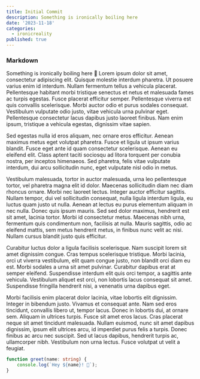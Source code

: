 ```yaml
---
title: Initial Commit
description: Something is ironically boiling here
date: '2023-11-18'
categories:
  - ironicreality
published: true
---
```


### Markdown

Something is ironically boiling here 🧪
Lorem ipsum dolor sit amet, consectetur adipiscing elit. Quisque molestie interdum pharetra. Ut posuere varius enim id interdum. Nullam fermentum tellus a vehicula placerat. Pellentesque habitant morbi tristique senectus et netus et malesuada fames ac turpis egestas. Fusce placerat efficitur semper. Pellentesque viverra est quis convallis scelerisque. Morbi auctor odio et purus sodales consequat. Vestibulum vulputate odio justo, vitae vehicula urna pulvinar eget. Pellentesque consectetur lacus dapibus justo laoreet finibus. Nam enim ipsum, tristique a vehicula egestas, dignissim vitae sapien.

Sed egestas nulla id eros aliquam, nec ornare eros efficitur. Aenean maximus metus eget volutpat pharetra. Fusce et ligula ut ipsum varius blandit. Fusce eget ante id quam consectetur scelerisque. Aenean eu eleifend elit. Class aptent taciti sociosqu ad litora torquent per conubia nostra, per inceptos himenaeos. Sed pharetra, felis vitae vulputate interdum, dui arcu sollicitudin nunc, eget vulputate nisl odio in metus.

Vestibulum malesuada, tortor in auctor malesuada, urna leo pellentesque tortor, vel pharetra magna elit id dolor. Maecenas sollicitudin diam nec diam rhoncus ornare. Morbi nec laoreet lectus. Integer auctor efficitur sagittis. Nullam tempor, dui vel sollicitudin consequat, nulla ligula interdum ligula, eu luctus quam justo ut nulla. Aenean at lectus eu purus elementum aliquam in nec nulla. Donec quis ipsum mauris. Sed sed dolor maximus, hendrerit est sit amet, lacinia tortor. Morbi id consectetur metus. Maecenas nibh urna, fermentum quis condimentum non, facilisis at nulla. Mauris sagittis, odio ac eleifend mattis, sem metus hendrerit metus, in finibus nunc velit ac nisi. Nullam cursus blandit justo quis efficitur.

Curabitur luctus dolor a ligula facilisis scelerisque. Nam suscipit lorem sit amet dignissim congue. Cras tempus scelerisque tristique. Morbi lacinia, orci ut viverra vestibulum, elit quam congue justo, non blandit orci diam eu est. Morbi sodales a urna sit amet pulvinar. Curabitur dapibus erat at semper eleifend. Suspendisse interdum elit quis orci tempor, a sagittis ante vehicula. Vestibulum aliquet est orci, non lobortis lacus consequat sit amet. Suspendisse fringilla hendrerit nisi, a venenatis urna dapibus eget.

Morbi facilisis enim placerat dolor lacinia, vitae lobortis elit dignissim. Integer in bibendum justo. Vivamus et consequat ante. Nam sed eros tincidunt, convallis libero ut, tempor lacus. Donec in lobortis dui, at ornare sem. Aliquam in ultrices turpis. Fusce sit amet eros lacus. Cras placerat neque sit amet tincidunt malesuada. Nullam euismod, nunc sit amet dapibus dignissim, ipsum elit ultrices arcu, id imperdiet purus felis a turpis. Donec finibus ac arcu nec suscipit. Sed ut lacus dapibus, hendrerit turpis ac, ullamcorper nibh. Vestibulum non urna lectus. Fusce volutpat ut velit a feugiat.

```ts
function greet(name: string) {
	console.log(`Hey ${name}! 👋`);
}
```
